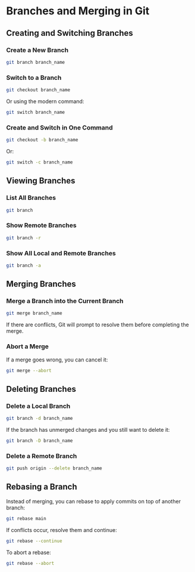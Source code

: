 # Branches and Merging in Git

## Creating and Switching Branches
### Create a New Branch
```sh
git branch branch_name
```
### Switch to a Branch
```sh
git checkout branch_name
```
Or using the modern command:
```sh
git switch branch_name
```
### Create and Switch in One Command
```sh
git checkout -b branch_name
```
Or:
```sh
git switch -c branch_name
```

## Viewing Branches
### List All Branches
```sh
git branch
```
### Show Remote Branches
```sh
git branch -r
```
### Show All Local and Remote Branches
```sh
git branch -a
```

## Merging Branches
### Merge a Branch into the Current Branch
```sh
git merge branch_name
```
If there are conflicts, Git will prompt to resolve them before completing the merge.

### Abort a Merge
If a merge goes wrong, you can cancel it:
```sh
git merge --abort
```

## Deleting Branches
### Delete a Local Branch
```sh
git branch -d branch_name
```
If the branch has unmerged changes and you still want to delete it:
```sh
git branch -D branch_name
```
### Delete a Remote Branch
```sh
git push origin --delete branch_name
```

## Rebasing a Branch
Instead of merging, you can rebase to apply commits on top of another branch:
```sh
git rebase main
```
If conflicts occur, resolve them and continue:
```sh
git rebase --continue
```
To abort a rebase:
```sh
git rebase --abort
```

